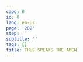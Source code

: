 ```yaml
---
capo: 0
id: 0
lang: en-us
page: '202'
step: ''
subtitle: ''
tags: []
title: THUS SPEAKS THE AMEN
---
```

